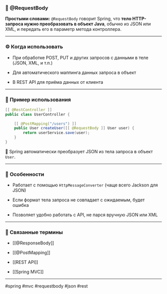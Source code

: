 ### 🧾 **@RequestBody**

**Простыми словами:** `@RequestBody` говорит Spring, что **тело HTTP-запроса нужно преобразовать в объект Java**, обычно из JSON или XML, и передать его в параметр метода контроллера.

---

### ⚙️ **Когда использовать**

- При обработке POST, PUT и других запросов с данными в теле (JSON, XML, и т.п.)
    
- Для автоматического маппинга данных запроса в объект
    
- В REST API для приёма данных от клиента
    

---

### 📌 **Пример использования**

```java
[[ @RestController ]]
public class UserController {
    
    [[ @PostMapping("/users") ]]
    public User createUser([[ @RequestBody ]] User user) {
        return userService.save(user);
    }
}
```

📍 Spring автоматически преобразует JSON из тела запроса в объект `User`.

---

### 🧠 **Особенности**

- Работает с помощью `HttpMessageConverter` (чаще всего Jackson для JSON)
    
- Если формат тела запроса не совпадает с ожидаемым, будет ошибка
    
- Позволяет удобно работать с API, не парся вручную JSON или XML
    

---

### 🔗 **Связанные термины**

- [[@ResponseBody]]
    
- [[@PostMapping]]
    
- [[REST API]]
    
- [[Spring MVC]]
    

---

#spring #mvc #requestbody #json #rest